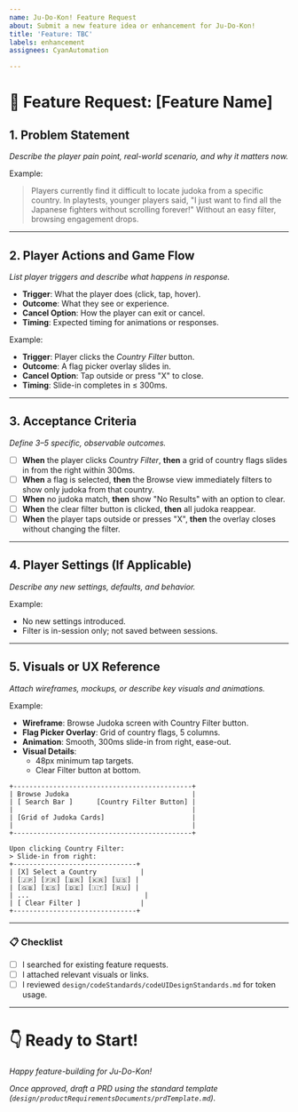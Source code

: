 ```yaml
---
name: Ju-Do-Kon! Feature Request
about: Submit a new feature idea or enhancement for Ju-Do-Kon!
title: 'Feature: TBC'
labels: enhancement
assignees: CyanAutomation

---
```


# 🌴 Feature Request: [Feature Name]

## 1. Problem Statement

_Describe the player pain point, real-world scenario, and why it matters now._

Example:

> Players currently find it difficult to locate judoka from a specific country. In playtests, younger players said, "I just want to find all the Japanese fighters without scrolling forever!" Without an easy filter, browsing engagement drops.

---

## 2. Player Actions and Game Flow

_List player triggers and describe what happens in response._

- **Trigger**: What the player does (click, tap, hover).
- **Outcome**: What they see or experience.
- **Cancel Option**: How the player can exit or cancel.
- **Timing**: Expected timing for animations or responses.

Example:

- **Trigger**: Player clicks the _Country Filter_ button.
- **Outcome**: A flag picker overlay slides in.
- **Cancel Option**: Tap outside or press "X" to close.
- **Timing**: Slide-in completes in ≤ 300ms.

---

## 3. Acceptance Criteria

_Define 3–5 specific, observable outcomes._

- [ ] **When** the player clicks _Country Filter_, **then** a grid of country flags slides in from the right within 300ms.
- [ ] **When** a flag is selected, **then** the Browse view immediately filters to show only judoka from that country.
- [ ] **When** no judoka match, **then** show "No Results" with an option to clear.
- [ ] **When** the clear filter button is clicked, **then** all judoka reappear.
- [ ] **When** the player taps outside or presses "X", **then** the overlay closes without changing the filter.

---

## 4. Player Settings (If Applicable)

_Describe any new settings, defaults, and behavior._

Example:

- No new settings introduced.
- Filter is in-session only; not saved between sessions.

---

## 5. Visuals or UX Reference

_Attach wireframes, mockups, or describe key visuals and animations._

Example:

- **Wireframe**: Browse Judoka screen with Country Filter button.
- **Flag Picker Overlay**: Grid of country flags, 5 columns.
- **Animation**: Smooth, 300ms slide-in from right, ease-out.
- **Visual Details**:
  - 48px minimum tap targets.
  - Clear Filter button at bottom.

```
+---------------------------------------------+
| Browse Judoka                               |
| [ Search Bar ]      [Country Filter Button] |
|                                             |
| [Grid of Judoka Cards]                      |
|                                             |
+---------------------------------------------+

Upon clicking Country Filter:
> Slide-in from right:
+-------------------------------+
| [X] Select a Country           |
| [🇯🇵] [🇫🇷] [🇧🇷] [🇰🇷] [🇺🇸] |
| [🇬🇧] [🇪🇸] [🇩🇪] [🇮🇹] [🇷🇺] |
| ...                             |
| [ Clear Filter ]               |
+-------------------------------+
```

---

### 📋 Checklist
- [ ] I searched for existing feature requests.
- [ ] I attached relevant visuals or links.
- [ ] I reviewed `design/codeStandards/codeUIDesignStandards.md` for token usage.

---

# 👇 Ready to Start!

_Happy feature-building for Ju-Do-Kon!_

_Once approved, draft a PRD using the standard template (`design/productRequirementsDocuments/prdTemplate.md`)._
